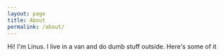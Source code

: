 ```yaml
---
layout: page
title: About
permalink: /about/
---
```


Hi! I'm Linus. I live in a van and do dumb stuff outside. Here's some of it
